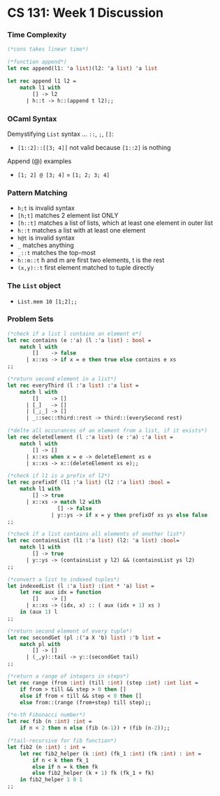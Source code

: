 # CS 131: Week 1 Discussion

### Time Complexity
```ocaml
(*cons takes linear time*)

(*function append*)
let rec append(l1: 'a list)(l2: 'a list) 'a list

let rec append l1 l2 = 
    match l1 with 
        [] -> l2
      | h::t -> h::(append t l2);;
```

### OCaml Syntax

Demystifying `List` syntax ... `::`, `;`, `[]`:
* `[1::2]::[[3; 4]]` not valid because `[1::2]` is nothing

Append (@) examples
* `[1; 2] @ [3; 4]` = `[1; 2; 3; 4]`

### Pattern Matching
* `h;t` is invalid syntax
* `[h;t]` matches 2 element list ONLY
* `[h::t]` matches a list of lists, which at least one element in outer list
* `h::t` matches a list with at least one element
* `h@t` is invalid syntax
* `_` matches anything
* `_::t` matches the top-most 
* `h::m::t` h and m are first two elements, t is the rest
* `(x,y)::t` first element matched to tuple directly

### The `List` object
* `List.mem 10 [1;2];;`

### Problem Sets
```ocaml
(*check if a list l contains an element e*)
let rec contains (e :'a) (l :'a list) : bool =
    match l with
        []    -> false
      | x::xs -> if x = e then true else contains e xs
;;

(*return second element in a list*)
let rec everyThird (l :'a list) :'a list =
    match l with
        []    -> []
      | [_]   -> []
      | [_;_] -> []
      | _::sec::third::rest -> third::(everySecond rest)

(*delte all occurances of an element from a list, if it exists*)
let rec deleteElement (l :'a list) (e :'a) :'a list =
    match l with
        [] -> []
      | x::xs when x = e -> deleteElement xs e
      | x::xs -> x::(deleteElement xs e);;

(*check if l1 is a prefix of l2*)
let rec prefixOf (l1 :'a list) (l2 :'a list) :bool =
    match l1 with
        [] -> true
      | x::xs -> match l2 with
                [] -> false
              | y::ys -> if x = y then prefixOf xs ys else false 
;;

(*check if a list contains all elements of another list*)
let rec containsList (l1 :'a list) (l2: 'a list) :bool=
    match l1 with
        [] -> true
      | y::ys -> (containsList y l2) && (containsList ys l2)
;;

(*convert a list to indexed tuples*)
let indexedList (l :'a list) :(int * 'a) list =
    let rec aux idx = function
        []    -> []
      | x::xs -> (idx, x) :: ( aux (idx + 1) xs )
    in (aux 1) l
;;

(*return second element of every tuple*)
let rec secondGet (pl :('a X 'b) list) :'b list =
    match pl with
        [] -> []
      | (_,y)::tail -> y::(secondGet tail)
;;

(*return a range of integers in steps*)
let rec range (from :int) (till :int) (step :int) :int list = 
    if from > till && step > 0 then []
    else if from < till && step < 0 then []
    else from::(range (from+step) till step);;

(*n-th Fibonacci number*)
let rec fib (n :int) :int =
    if n < 2 then n else (fib (n-1)) + (fib (n-2));;

(*tail-recursive for fib function*)
let fib2 (n :int) : int =
    let rec fib2_helper (k :int) (fk_1 :int) (fk :int) : int =
        if n < k then fk_1
        else if n = k then fk
        else fib2_helper (k + 1) fk (fk_1 + fk)
    in fib2_helper 1 0 1
;;
```

